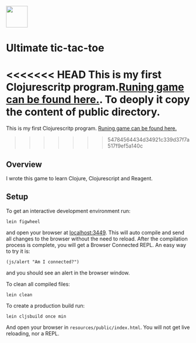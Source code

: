 <a href='http://www.recurse.com' title='Made with love at the Recurse Center'><img src='https://cloud.githubusercontent.com/assets/2883345/11322972/9e553260-910b-11e5-8de9-a5bf00c352ef.png' height='59px'/></a>

# Ultimate tic-tac-toe
<<<<<<< HEAD
This is my first Clojurescritp program.[Runing game can be found here.](http://fokot.github.io/ultimate-tic-tac-toe/index.html). To deoply it copy the content of public directory.
=======
This is my first Clojurescritp program. [Runing game can be found here.](http://fokot.github.io/ultimate-tic-tac-toe/index.html)
>>>>>>> 54784564434d34921c339d37f7a517f9ef5a140c

## Overview

I wrote this game to learn Clojure, Clojurescript and Reagent.

## Setup

To get an interactive development environment run:

    lein figwheel

and open your browser at [localhost:3449](http://localhost:3449/).
This will auto compile and send all changes to the browser without the
need to reload. After the compilation process is complete, you will
get a Browser Connected REPL. An easy way to try it is:

    (js/alert "Am I connected?")

and you should see an alert in the browser window.

To clean all compiled files:

    lein clean

To create a production build run:

    lein cljsbuild once min

And open your browser in `resources/public/index.html`. You will not
get live reloading, nor a REPL.
